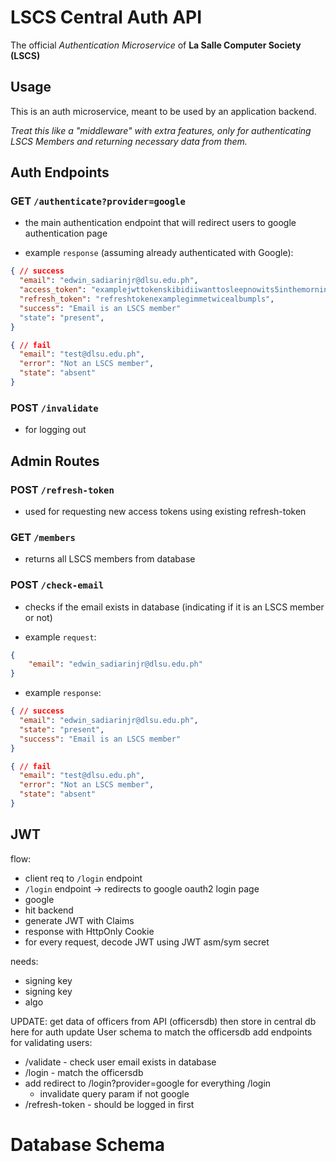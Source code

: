# LSCS Central Auth API

The official *Authentication Microservice* of **La Salle Computer Society (LSCS)**

## Usage

This is an auth microservice, meant to be used by an application backend.

*Treat this like a "middleware" with extra features, only for authenticating LSCS Members and returning necessary data from them.*


## Auth Endpoints

### GET `/authenticate?provider=google`

- the main authentication endpoint that will redirect users to google authentication page

- example `response` (assuming already authenticated with Google):
```json
{ // success
  "email": "edwin_sadiarinjr@dlsu.edu.ph",
  "access_token": "examplejwttokenskibidiiwanttosleepnowits5inthemorning",
  "refresh_token": "refreshtokenexamplegimmetwicealbumpls",
  "success": "Email is an LSCS member"
  "state": "present",
}

{ // fail
  "email": "test@dlsu.edu.ph",
  "error": "Not an LSCS member",
  "state": "absent"
}

```


### POST `/invalidate`

- for logging out


## Admin Routes

### POST `/refresh-token`

- used for requesting new access tokens using existing refresh-token

### GET `/members`

- returns all LSCS members from database

### POST `/check-email`

- checks if the email exists in database (indicating if it is an LSCS member or not)

- example `request`:
```json
{
    "email": "edwin_sadiarinjr@dlsu.edu.ph"
}
```
- example `response`:
```json
{ // success
  "email": "edwin_sadiarinjr@dlsu.edu.ph",
  "state": "present",
  "success": "Email is an LSCS member"
}

{ // fail
  "email": "test@dlsu.edu.ph",
  "error": "Not an LSCS member",
  "state": "absent"
}
```



## JWT

flow:
- client req to `/login` endpoint
-  `/login` endpoint -> redirects to google oauth2 login page
-  google
- hit backend
- generate JWT with Claims
-  response with HttpOnly Cookie
-  for every request, decode JWT using JWT asm/sym secret

needs:
- signing key
- signing key
- algo


UPDATE:
get data of officers from API (officersdb)
then store in central db here for auth
update User schema to match the officersdb
add endpoints for validating users:
- /validate - check user email exists in database
- /login - match the officersdb
- add redirect to /login?provider=google for everything /login
  - invalidate query param if not google
- /refresh-token - should be logged in first


# Database Schema

